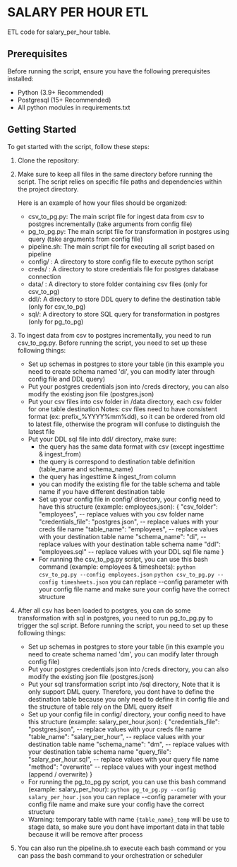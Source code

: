 # SALARY PER HOUR ETL

ETL code for salary_per_hour table.

## Prerequisites

Before running the script, ensure you have the following prerequisites installed:

- Python (3.9+ Recommended)
- Postgresql (15+ Recommended)
- All python modules in requirements.txt

## Getting Started

To get started with the script, follow these steps:

1. Clone the repository:

2. Make sure to keep all files in the same directory before running the script. 
The script relies on specific file paths and dependencies within the project directory.

   Here is an example of how your files should be organized:

   - csv_to_pg.py: The main script file for ingest data from csv to postgres incrementally (take arguments from config file)
   - pg_to_pg.py: The main script file for transformation in postgres using query (take arguments from config file)
   - pipeline.sh: The main script file for executing all script based on pipeline
   - config/ : A directory to store config file to execute python script
   - creds/ : A directory to store credentials file for postgres database connection
   - data/ : A directory to store folder containing csv files (only for csv_to_pg)
   - ddl/: A directory to store DDL query to define the destination table (only for csv_to_pg)
   - sql/: A directory to store SQL query for transformation in postgres (only for pg_to_pg)

3. To ingest data from csv to postgres incrementally, you need to run csv_to_pg.py. Before running the script, you need to set up these following things:
   - Set up schemas in postgres to store your table (in this example you need to create schema named 'di', you can modify later through config file and DDL query)
   - Put your postgres credentials json into /creds directory, you can also modify the existing json file (postgres.json)
   - Put your csv files into csv folder in /data directory, each csv folder for one table destination
   Notes: csv files need to have consistent format (ex: prefix_%YYYY%mm%dd), so it can be ordered from old to latest file, otherwise the program will confuse to distinguish the latest file
   - Put your DDL sql file into ddl/ directory, make sure: 
      - the query has the same data format with csv (except ingesttime & ingest_from)
      - the query is correspond to destination table definition (table_name and schema_name)
      - the query has ingesttime & ingest_from column
      - you can modify the existing file for the table schema and table name if you have different destination table
      - Set up your config file in config/ directory, your config need to have this structure (example: employees.json):
            {
            "csv_folder": "employees", -- replace values with you csv folder name
            "credentials_file": "postgres.json", -- replace values with your creds file name
            "table_name": "employees", -- replace values with your destination table name
            "schema_name": "di", -- replace values with your destination table schema name
            "ddl": "employees.sql" -- replace values with your DDL sql file name
            }
      - For running the csv_to_pg.py script, you can use this bash command (example: employees & timesheets):
         `python csv_to_pg.py --config employees.json` 
         `python csv_to_pg.py --config timesheets.json`
         you can replace --config parameter with your config file name and make sure your config have the correct structure

4. After all csv has been loaded to postgres, you can do some transformation with sql in postgres, you need to run pg_to_pg.py to trigger the sql script. Before running the script, you need to set up these following things:
   - Set up schemas in postgres to store your table (in this example you need to create schema named 'dm', you can modify later through config file)
   - Put your postgres credentials json into /creds directory, you can also modify the existing json file (postgres.json)
   - Put your sql transformation script into /sql directory, Note that it is only support DML query. Therefore, you dont have to define the destination table because you only need to define it in config file and the structure of table rely on the DML query itself
   - Set up your config file in config/ directory, your config need to have this structure (example: salary_per_hour.json):
      {
      "credentials_file": "postgres.json", -- replace values with your creds file name
      "table_name": "salary_per_hour", -- replace values with your destination table name
      "schema_name": "dm", -- replace values with your destination table schema name
      "query_file": "salary_per_hour.sql", -- replace values with your query file name
      "method": "overwrite" -- replace values with your ingest method (append / overwrite)
      }
   - For running the pg_to_pg.py script, you can use this bash command (example: salary_per_hour):
      `python pg_to_pg.py --config salary_per_hour.json` 
      you can replace --config parameter with your config file name and make sure your config have the correct structure
   - Warning: temporary table with name `{table_name}_temp` will be use to stage data, so make sure you dont have important data in that table because it will be remove after process

5. You can also run the pipeline.sh to execute each bash command or you can pass the bash command to your orchestration or scheduler
